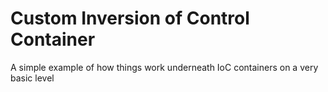 # Custom Inversion of Control Container
A simple example of how things work underneath IoC containers on a very basic level
